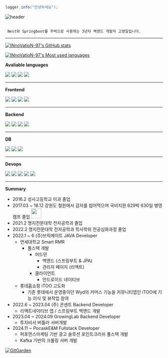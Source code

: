 ```java
logger.info("안녕하세요");
```



![header](https://capsule-render.vercel.app/api?type=wave&color=FFFFFF&height=540&section=header&text=I'm%20Youngil&desc=Backend%20Developer&descAlign=33.8&fontColor=664EFA&fontSize=90)



```

 Nest와 Springboot를 주력으로 사용하는 3년차 백엔드 개발자 고영일입니다.

```
---



[![INnoVatioN-97's GitHub stats](https://github-readme-stats.vercel.app/api?username=INnoVatioN-97&show_icons=true&theme=onedark&count_private=true)](https://github.com/INnoVatioN-97)

[![INnoVatioN-97's Most used languages](https://github-readme-stats.vercel.app/api/top-langs/?username=INnoVatioN-97&theme=onedark&layout=compact)](https://github.com/INnoVatioN-97)


**Avaliable languages**

<div>
<img src="https://img.shields.io/badge/Javascript-F7DF1E?style=flat&logo=Javascript&logoColor=black"/>
<img src="https://img.shields.io/badge/Typescript-3178C6?style=flat&logo=Typescript&logoColor=white"/>
<img src="https://img.shields.io/badge/Java-007396?style=flat&logo=Java&logoColor=white" />
<img src="https://img.shields.io/badge/Dart-0175C2?style=flat&logo=Dart&logoColor=white" />
</div>

---

**Frontend**

<div>
<img src="https://img.shields.io/badge/React-61DAFB?style=flat&logo=React&logoColor=black"/>
<img src="https://img.shields.io/badge/Android-3DDC84?style=flat&logo=Android&logoColor=black"/>
<img src="https://img.shields.io/badge/Next.js-000000?style=flat&logo=Next.js&logoColor=white"/>
<img src="https://img.shields.io/badge/Flutter-02569B?style=flat&logo=Flutter&logoColor=white"/>
</div>

--- 

**Backend**
<div>
<img src="https://img.shields.io/badge/Spring-6DB33F?style=flat&logo=Spring&logoColor=black"/>
<img src="https://img.shields.io/badge/Springboot-6DB33F?style=flat&logo=SpringBoot&logoColor=black"/>
<img src="https://img.shields.io/badge/NestJS-E0234E?style=flat&logo=NestJS&logoColor=white"/>
<img src="https://img.shields.io/badge/Express-000000?style=flat&logo=Express&logoColor=white"/>
</div>

---

**DB** 

<div>
<img src="https://img.shields.io/badge/MySQL-4479A1?style=flat&logo=MySQL&logoColor=white"/>
<img src="https://img.shields.io/badge/SQLite-003B57?style=flat&logo=SQLite&logoColor=white"/>
<img src="https://img.shields.io/badge/MaridDB-003545?style=flat&logo=MariaDB&logoColor=white"/>
</div>

---

**Devops**

<div>
<img src="https://img.shields.io/badge/AWS-232F3E?style=flat&logo=Amazon AWS&logoColor=white"/>
<img src="https://img.shields.io/badge/EC2-FF9900?style=flat&logo=Amazon EC2&logoColor=white"/>
<img src="https://img.shields.io/badge/RDS-527FFF?style=flat&logo=Amazon RDS&logoColor=white"/>
<img src="https://img.shields.io/badge/S3-569A31?style=flat&logo=Amazon S3&logoColor=white"/>
<img src="https://img.shields.io/badge/Docker-2496ED?style=flat&logo=Docker&logoColor=white"/>
 
</div>

---

**Summary**
- 2016.2 성사고등학교 이과 졸업
- 2017.03 ~ 18.12 강원도 철원에서 감자를 씹어먹으며 국비지원 629박 630일 병영캠프 졸업 <img src="https://i.namu.wiki/i/rzXkqEnOP9e8-WYCRTCBT54oflRClVp8bu96i2afFbpMJg25G2kurucaOe_smjE2f0AKQQ3Y22IRCcfuFOqeDVhOVLDfmKpdiMC_FCP-g887z6YOwZ5jxgMLNHD-yXc_ykf6CY5wPhUPhQzzyDTrkw.svg" width="32" height="32"/>
- 2021.2 명지전문대학 전자공학과 졸업
- 2022.2 명지전문대학 전자공학과 학사학위 전공심화과정 졸업
- 2022.1 ~ 6 (주)브릭메이트 JAVA Developer
  - 연세대학교 Smart RMR 
    - 풀스택 개발
      - 어드민
        - 백앤드 (스프링부트 & JPA)
        - 관리자 페이지 (리액트)
      - 클라이언트
        - 안드로이드 네이티브
  - 롯데홈쇼핑 iTOO 고도화
    - 기존 롯데에서 운영중이던 Wyd의 커머스 기능을 커뮤니티앱인 iTOO에 기능 이식 및 뷰작업 참여
- 2022.6 ~ 2023.04 (주) 콘센트 Backend Developer
  - 리액트네이티브 앱 / 스프링부트 백앤드 개발
- 2023.04 ~ 2024.09 GrowingLab Backend Developer
  - 투자비서 버틀러 서버개발
- 2024.11 ~ PocaskE&M Fullstack Developer
  - 퍼포먼스마케팅 기반 광고 솔루션 포인트크러쉬 풀스택 개발
  - Kafka 기반의 크롤링 서버 개발
 
[![GitGarden](https://gitgarden.marshallku.dev/?user_name=INnoVatioN-97)](https://github.com/marshallku/gitgarden)


<!--
**INnoVatioN-97/INnoVatioN-97** is a ✨ _special_ ✨ repository because its `README.md` (this file) appears on your GitHub profile.

Here are some ideas to get you started:

- 🔭 I’m currently working on ...
- 🌱 I’m currently learning ...
- 👯 I’m looking to collaborate on ...
- 🤔 I’m looking for help with ...
- 💬 Ask me about ...
- 📫 How to reach me: ...
- 😄 Pronouns: ...
- ⚡ Fun fact: ...
-->
